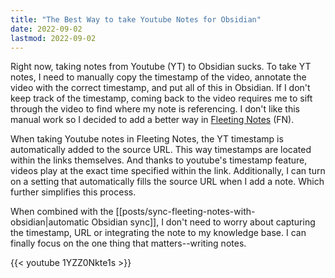 ```yaml
---
title: "The Best Way to take Youtube Notes for Obsidian"
date: 2022-09-02
lastmod: 2022-09-02
---
```

Right now, taking notes from Youtube (YT) to Obsidian sucks. To take YT notes, I need to manually copy the timestamp of the video, annotate the video with the correct timestamp, and put all of this in Obsidian. If I don't keep track of the timestamp, coming back to the video requires me to sift through the video to find where my note is referencing. I don't like this manual work so I decided to add a better way in [Fleeting Notes](https://fleetingnotes.app) (FN).

When taking Youtube notes in Fleeting Notes, the YT timestamp is automatically added to the source URL. This way timestamps are located within the links themselves. And thanks to youtube's timestamp feature, videos play at the exact time specified within the link. Additionally, I can turn on a setting that automatically fills the source URL when I add a note. Which further simplifies this process. 

When combined with the [[posts/sync-fleeting-notes-with-obsidian|automatic Obsidian sync]], I don't need to worry about capturing the timestamp, URL or integrating the note to my knowledge base. I can finally focus on the one thing that matters--writing notes.

{{< youtube 1YZZ0Nkte1s >}}